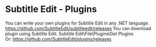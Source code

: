 Subtitle Edit - Plugins
=======

You can write your own plugins for Subtitle Edit in any .NET language.
https://github.com/SubtitleEdit/subtitleedit/releases
You can download plugin using Subtitle Edit:
Subtitle Edit\File\Plugins\Get Plugins\
Or:
https://github.com/SubtitleEdit/plugins/releases